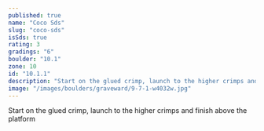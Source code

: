 ```yaml
---
published: true
name: "Coco Sds"
slug: "coco-sds"
isSds: true
rating: 3
gradings: "6"
boulder: "10.1"
zone: 10
id: "10.1.1"
description: "Start on the glued crimp, launch to the higher crimps and finish above the platform"
image: "/images/boulders/graveward/9-7-1-w4032w.jpg"
---
```


Start on the glued crimp, launch to the higher crimps and finish above the platform
